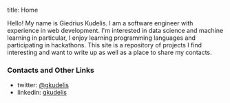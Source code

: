 title: Home

Hello! My name is Giedrius Kudelis. I am a software engineer with experience
in web development. I'm interested in data science and machine learning in
particular, I enjoy learning programming languages and participating in hackathons.
This site is a repository of projects I find interesting and want to write up
as well as a place to share my contacts.

### Contacts and Other Links
- twitter: <a target="_blank" href="https://twitter.com/gkudelis">@gkudelis</a>
- linkedin: <a target="_blank" href="https://uk.linkedin.com/in/gkudelis">gkudelis</a>

